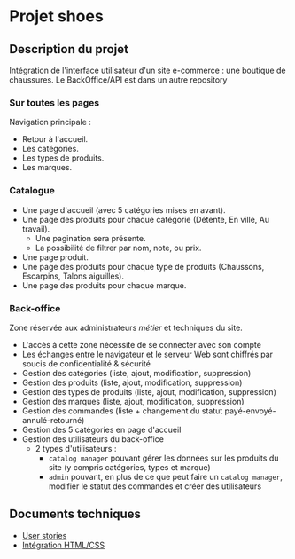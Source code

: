 # Projet shoes

## Description du projet

Intégration de l'interface utilisateur d'un site e-commerce : une boutique de chaussures.
Le BackOffice/API est dans un autre repository

### Sur toutes les pages

Navigation principale :

- Retour à l'accueil.
- Les catégories.
- Les types de produits.
- Les marques.

### Catalogue

- Une page d'accueil (avec 5 catégories mises en avant).
- Une page des produits pour chaque catégorie (Détente, En ville, Au travail).
  - Une pagination sera présente.
  - La possibilité de filtrer par nom, note, ou prix.
- Une page produit.
- Une page des produits pour chaque type de produits (Chaussons, Escarpins, Talons aiguilles).
- Une page des produits pour chaque marque.


### Back-office

Zone réservée aux administrateurs _métier_ et techniques du site.

- L'accès à cette zone nécessite de se connecter avec son compte
- Les échanges entre le navigateur et le serveur Web sont chiffrés par soucis de confidentialité & sécurité
- Gestion des catégories (liste, ajout, modification, suppression)
- Gestion des produits (liste, ajout, modification, suppression)
- Gestion des types de produits (liste, ajout, modification, suppression)
- Gestion des marques (liste, ajout, modification, suppression)
- Gestion des commandes (liste + changement du statut payé-envoyé-annulé-retourné)
- Gestion des 5 catégories en page d'accueil
- Gestion des utilisateurs du back-office
  - 2 types d'utilisateurs :
    - `catalog manager` pouvant gérer les données sur les produits du site (y compris catégories, types et marque)
    - `admin` pouvant, en plus de ce que peut faire un `catalog manager`, modifier le statut des commandes et créer des utilisateurs

## Documents techniques

- [User stories](docs/user_stories.md)
- [Intégration HTML/CSS](docs/html-css/)


